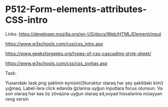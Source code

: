 # P512-Form-elements-attributes-CSS-intro

Links:
https://developer.mozilla.org/en-US/docs/Web/HTML/Element/input

https://www.w3schools.com/css/css_intro.asp

https://www.geeksforgeeks.org/types-of-css-cascading-style-sheet/

https://www.w3schools.com/css/css_syntax.asp


Task:

Yuxarıdakı task.png şəklinin eynisini(Sturuktur olaraq hər şey şəkildəki kimi) yığmaq. Label-lərə click edəndə ğzlərinə uyğun inputlara focus olunsun. Və son olaraq hər kəs öz zövqünə uyğun olaraq ad,soyad hissələrinə müəyyən rəng versin
